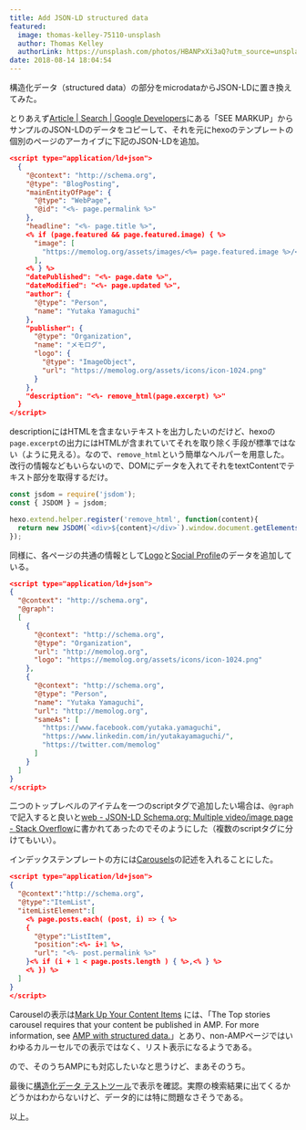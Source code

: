 ```yaml
---
title: Add JSON-LD structured data
featured:
  image: thomas-kelley-75110-unsplash
  author: Thomas Kelley
  authorLink: https://unsplash.com/photos/HBANPxXi3aQ?utm_source=unsplash&utm_medium=referral&utm_content=creditCopyText
date: 2018-08-14 18:04:54
---
```

構造化データ（structured data）の部分をmicrodataからJSON-LDに置き換えてみた。<!-- more -->

とりあえず[Article | Search | Google Developers](https://developers.google.com/search/docs/data-types/article)にある「SEE MARKUP」からサンプルのJSON-LDのデータをコピーして、それを元にhexoのテンプレートの個別のページのアーカイブに下記のJSON-LDを追加。
```json
<script type="application/ld+json">
  {
    "@context": "http://schema.org",
    "@type": "BlogPosting",
    "mainEntityOfPage": {
      "@type": "WebPage",
      "@id": "<%- page.permalink %>"
    },
    "headline": "<%- page.title %>",
    <% if (page.featured && page.featured.image) { %>
      "image": [
        "https://memolog.org/assets/images/<%= page.featured.image %>/<%= page.featured.image %>.jpg"
      ],
    <% } %>
    "datePublished": "<%- page.date %>",
    "dateModified": "<%- page.updated %>",
    "author": {
      "@type": "Person",
      "name": "Yutaka Yamaguchi"
    },
    "publisher": {
      "@type": "Organization",
      "name": "メモログ",
      "logo": {
        "@type": "ImageObject",
        "url": "https://memolog.org/assets/icons/icon-1024.png"
      }
    },
    "description": "<%- remove_html(page.excerpt) %>"
  }
</script>
```

descriptionにはHTMLを含まないテキストを出力したいのだけど、hexoの`page.excerpt`の出力にはHTMLが含まれていてそれを取り除く手段が標準ではない（ように見える）。なので、`remove_html`という簡単なヘルパーを用意した。改行の情報などもいらないので、DOMにデータを入れてそれをtextContentでテキスト部分を取得するだけ。

```javascript
const jsdom = require('jsdom');
const { JSDOM } = jsdom;

hexo.extend.helper.register('remove_html', function(content){
  return new JSDOM(`<div>${content}</div>`).window.document.getElementsByTagName('div')[0].textContent || '';
});
```

同様に、各ページの共通の情報として[Logo](https://developers.google.com/search/docs/data-types/logo)と[Social Profile](https://developers.google.com/search/docs/data-types/social-profile)のデータを追加している。

```json
<script type="application/ld+json">
{
  "@context": "http://schema.org",
  "@graph":
  [
    {
      "@context": "http://schema.org",
      "@type": "Organization",
      "url": "http://memolog.org",
      "logo": "https://memolog.org/assets/icons/icon-1024.png"
    },
    {
      "@context": "http://schema.org",
      "@type": "Person",
      "name": "Yutaka Yamaguchi",
      "url": "http://memolog.org",
      "sameAs": [
        "https://www.facebook.com/yutaka.yamaguchi",
        "https://www.linkedin.com/in/yutakayamaguchi/",
        "https://twitter.com/memolog"
      ]
    }
  ]
}
</script>
```
二つのトップレベルのアイテムを一つのscriptタグで追加したい場合は、`@graph`で記入すると良いと[web - JSON-LD Schema.org: Multiple video/image page - Stack Overflow](https://stackoverflow.com/questions/30505796/json-ld-schema-org-multiple-video-image-page/30506476#30506476)に書かれてあったのでそのようにした（複数のscriptタグに分けてもいい）。

インデックステンプレートの方には[Carousels](https://developers.google.com/search/docs/guides/mark-up-listings)の記述を入れることにした。

```json
<script type="application/ld+json">
{
  "@context":"http://schema.org",
  "@type":"ItemList",
  "itemListElement":[
    <% page.posts.each( (post, i) => { %>
    {
      "@type":"ListItem",
      "position":<%- i+1 %>,
      "url": "<%- post.permalink %>"
    }<% if (i + 1 < page.posts.length ) { %>,<% } %>
    <% }) %>
  ]
}
</script>
```

Carouselの表示は[Mark Up Your Content Items](https://developers.google.com/search/docs/guides/mark-up-content#content_types) には、「The Top stories carousel requires that your content be published in AMP. For more information, see [AMP with structured data.](https://developers.google.com/search/docs/data-types/article#amp-sd)」とあり、non-AMPページではいわゆるカルーセルでの表示ではなく、リスト表示になるようである。

ので、そのうちAMPにも対応したいなと思うけど、まあそのうち。

最後に[構造化データ テストツール](https://search.google.com/structured-data/testing-tool)で表示を確認。実際の検索結果に出てくるかどうかはわからないけど、データ的には特に問題なさそうである。

以上。
